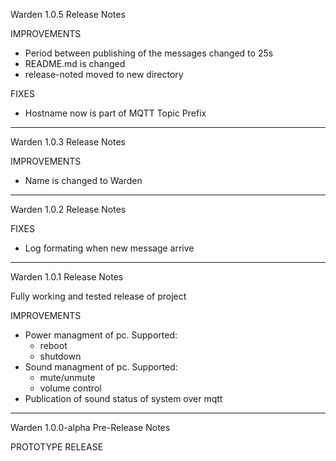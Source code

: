 Warden 1.0.5 Release Notes

IMPROVEMENTS

- Period between publishing of the messages changed to 25s
- README.md is changed
- release-noted moved to new directory

FIXES

- Hostname now is part of MQTT Topic Prefix

---

Warden 1.0.3 Release Notes

IMPROVEMENTS

- Name is changed to Warden

---

Warden 1.0.2 Release Notes

FIXES

- Log formating when new message arrive

---

Warden 1.0.1 Release Notes

Fully working and tested release of project

IMPROVEMENTS

- Power managment of pc. Supported:
  - reboot
  - shutdown
- Sound managment of pc. Supported:
  - mute/unmute
  - volume control
- Publication of sound status of system over mqtt

---

Warden 1.0.0-alpha Pre-Release Notes

PROTOTYPE RELEASE
